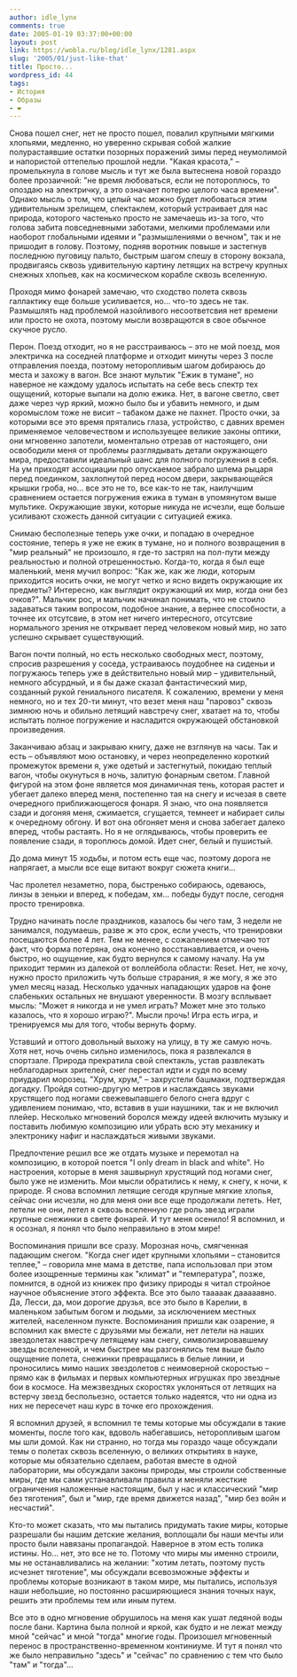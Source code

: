 ```yaml
---
author: idle_lynx
comments: true
date: 2005-01-19 03:37:00+00:00
layout: post
link: https://wobla.ru/blog/idle_lynx/1281.aspx
slug: '2005/01/just-like-that'
title: Просто...
wordpress_id: 44
tags:
- История
- Образы
- ❤️
---
```


Снова пошел снег, нет не просто пошел, повалил крупными мягкими хлопьями, медленно, но уверенно скрывая собой жалкие полурастаявшие остатки позорных поражений зимы перед неумолимой и напористой оттепелью прошлой недли. "Какая красота," – промелькнула в голове мысль и тут же была вытеснена новой гораздо более прозаичной: "не время любоваться, если не потороплюсь, то опоздаю на электричку, а это означает потерю целого часа времени". Однако мысль о том, что целый час можно будет любоваться этим удивительным зрелищем, спектаклем, который устраивает для нас природа, которого частенько просто не замечаешь из-за того, что голова забита повседневными заботами, мелкими проблемами или наоборот глобальными идеями и "размышлениями о вечном", так и не пришодит в голову. Поэтому, подняв воротник повыше и застегнув последнюю пуговицу пальто, быстрым шагом спешу в сторону вокзала, продвигаясь сквозь удивительную картину летящих на встречу крупных снежных хлопьев, как на космическом корабле сквозь вселенную.

Проходя мимо фонарей замечаю, что сходство полета сквозь галлактику еще больше усиливается, но... что-то здесь не так. Размышлять над проблемой назойливого несоответсвия нет времени или просто не охота, поэтому мысли возвращются в свое обычное скучное русло.

Перон. Поезд отходит, но я не расстраиваюсь – это не мой поезд, моя электричка на соседней платформе и отходит минуты через 3 после отправления поезда, поэтому неторопливым шагом добираюсь до места и захожу в вагон. Все знают мультик "Ежик в тумане", но наверное не каждому удалось испытать на себе весь спектр тех ощущений, которые выпали на долю ежика. Нет, в вагоне светло, свет даже через чур яркий, можно было бы и убавить немного, и дым коромыслом тоже не висит – табаком даже не пахнет. Просто очки, за которыми все это время прятались глаза, устройство, с давних времен применяемое человечеством и используещее великие законы оптики, они мгновенно запотели, моментально отрезав от настоящего, они освободили меня от проблемы разглядывать детали окружающего мира, предоставили идеальный шанс для полного погружения в себя. На ум приходят ассоциации про опускаемое забрало шлема рыцаря перед поединком, захлопнутой перед носом двери, закрывающейся крышки гроба, но... все это не то, все как-то не так, наилучшим сравнением остается погружения ежика в туман в упомянутом выше мультике. Окружающие звуки, которые никуда не исчезли, еще больше усиливают схожесть данной ситуации с ситуацией ежика.

Снимаю бесполезные теперь уже очки, и попадаю в очередное состояние, теперь я уже не ежик в тумане, но и полного возвращения в "мир реальный" не произошло, я где-то застрял на пол-пути между реальностью и полной отрешенностью. Когда-то, когда я был еще маленький, меня мучил вопрос: "Как же, как же люди, которым приходится носить очки, не могут четко и ясно видеть окружающие их предметы? Интересно, как выглядит окружающий их мир, когда они без очков?". Мальчик рос, и мальчик начинал понимать, что не стоило задаваться таким вопросом, подобное знание, а вернее способности, а точнее их отсутсвие, в этом нет ничего интересного, отсутсвие нормального зрения не открывает перед человеком новый мир, но зато успешно скрывает существующий.

Вагон почти полный, но есть несколько свободных мест, поэтому, спросив разрешения у соседа, устраиваюсь поудобнее на сиденьи и погружаюсь теперь уже в действительно новый мир – удивительный, немного абсурдный, и я бы даже сказал фантастический мир, созданный рукой гениального писателя. К сожалению, времени у меня немного, но и тех 20-ти минут, что везет меня наш "паровоз" сквозь зимнюю ночь и обильно летящий навстречу снег, хватает на то, чтобы испытать полное погружение и насладится окружающей обстановкой произведения.

Заканчиваю абзац и закрываю книгу, даже не взглянув на часы. Так и есть – объявляют мою остановку, и через неопределенно короткий промежуток времени я, уже одетый и застегнутый, покидаю теплый вагон, чтобы окунуться в ночь, залитую фонарным светом. Главной фигурой на этом фоне является моя динамичная тень, которая растет и убегает далеко вперед меня, постепенно тая на снегу и исчезая в свете очередного приближающегося фонаря. Я знаю, что она появляется сзади и догоняя меня, сжимается, сгущается, темнеет и набирает силы к очередному обгону. И вот она обгоняет меня и снова забегает далеко вперед, чтобы растаять. Но я не оглядываюсь, чтобы проверить ее появление сзади, я тороплюсь домой. Идет снег, белый и пушистый.

До дома минут 15 ходьбы, и потом есть еще час, поэтому дорога не напрягает, а мысли все еще витают вокруг сюжета книги...

Час пролетел незаметно, пора, быстренько собираюсь, одеваюсь, линзы в зеньки и вперед, к победам, хм... победы будут после, сегодня просто тренировка.

Трудно начинать после праздников, казалось бы чего там, 3 недели не занимался, подумаешь, разве ж это срок, если учесть, что тренировки посещаются более 4 лет. Тем не менее, с сожалением отмечаю тот факт, что форма потеряна, она конечно восстанавливается, и очень быстро, но ощущение, как будто вернулся к самому началу. На ум приходит термин из далекой от воллейбола области: Reset. Нет, не хочу, нужно просто приложить чуть больше страрания, я же могу, я же это умел месяц назад. Несколько удачных нападающих ударов на фоне слабеньких остальных не внушают уверенности. В мозгу всплывает мысль: "Может я никогда и не умел играть? Может мне это только казалось, что я хорошо играю?". Мысли прочь! Игра есть игра, и тренируемся мы для того, чтобы вернуть форму.

Уставший и оттого довольный выхожу на улицу, в ту же самую ночь. Хотя нет, ночь очень сильно изменилось, пока я развлекался в спортзале. Природа прекратила свой спектакль, устав развлекать неблагодарных зрителей, снег перестал идти и судя по всему приударил морозец. "Хрум, хрум," – захрустели башмаки, подтверждая догадку. Пройдя сотню-другую метров и наслаждаясь звуками хрустящего под ногами свежевыпавшего белого снега вдруг с удивлением понимаю, что, вставив в уши наушники, так и не включил плейер. Несколько мгновений боролся между идеей включить музыку и поставить любимую композицию или убрать всю эту механику и электронику нафиг и наслаждаться живыми звуками.

Предпочтение решил все же отдать музыке и перемотал на композицию, в которой поется "I only dream in black and white". Но настроения, которые в меня зашвырнул хрустящий под ногами снег, было уже не изменить. Мои мысли обратились к нему, к снегу, к ночи, к природе. Я снова вспомнил летящие сегодя крупные мягкие хлопья, сейчас они исчезли, но для меня они все еще продолжали лететь. Нет, летели не они, летел я сквозь вселенную где роль звезд играли крупные снежинки в свете фонарей. И тут меня осенило! Я вспомнил, и я осознал, я понял что было неправильно в этом мире!

Воспоминания пришли все сразу. Морозная ночь, смягченная падающим снегом. "Когда снег идет крупными хлопьями – становится теплее," – говорила мне мама в детстве, папа использовал при этом более изощренные термины как "климат" и "температура", позже, помнится, в одной из книжек про физику природы я читал стройное научное объяснение этого эффекта. Все это было тааааак дааааавно. Да, Лесси, да, мои дорогие друзья, все это было в Карелии, в маленьком забытым богом и людьми, за исключением местных жителей, населенном пункте. Воспоминания пришли как озарение, я вспомнил как вместе с друзьями мы бежали, нет летели на наших звездолетах навстречу летящему нам снегу, символизировавшему звезды вселенной, и чем быстрее мы разгонялись тем выше было ощущение полета, снежинки превращались в белые линии, и проносились мимо наших звездолетов с неимоверной скоростью – прямо как в фильмах и первых компьютерных игрушках про звездные бои в космосе. На межзвездных скоростях уклоняться от летящих на встерчу звезд беспольезно, остается только надеятся, что ни одна из них не пересечет наш курс в точке его прохождения.

Я вспомнил друзей, я вспомнил те темы которые мы обсуждали в такие моменты, после того как, вдоволь набегавшись, неторопливым шагом мы шли домой. Как ни странно, но тогда мы гораздо чаще обсуждали темы о полетах сквозь вселенную, о великих открытиях в науке, которые мы обязательно сделаем, работая вместе в одной лаборатории, мы обсуждали законы природы, мы строили собственные миры, где мы сами устанавливали правила и меняли жесткие ограничения наложенные настоящим, был у нас и классический "мир без тяготения", был и "мир, где время движется назад", "мир без войн и несчастий".

Кто-то может сказать, что мы пытались придумать такие миры, которые разрешали бы нашим детские желания, воплощали бы наши мечты или просто были навязаны пропагандой. Наверное в этом есть толика истины. Но... нет, это все не то. Потому что миры мы именно строили, мы не останавливались на желании: "хотим летать, поэтому пусть исчезнет тяготение", мы обсуждали всевозможные эффекты и проблемы которые возникают в таком мире, мы пытались, используя наши небольшие, но постоянно расширяющиеся знания точных наук, решить эти проблемы тем или иным путем.

Все это в одно мгновение обрушилось на меня как ушат ледяной воды после бани. Картина была полной и яркой, как будто и не лежат между мной "сейчас" и мной "тогда" многие годы. Произошел мгновенный перенос в пространственно-временном континиуме. И тут я понял что же было неправильно "здесь" и "сейчас" по сравнению с тем что было "там" и "тогда"...
